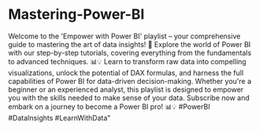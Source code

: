 # Mastering-Power-BI
Welcome to the 'Empower with Power BI' playlist – your comprehensive guide to mastering the art of data insights! 🚀  Explore the world of Power BI with our step-by-step tutorials, covering everything from the fundamentals to advanced techniques. 📊💡 
Learn to transform raw data into compelling visualizations, unlock the potential of DAX formulas, and harness the full capabilities of Power BI for data-driven decision-making. Whether you're a beginner or an experienced analyst, this playlist is designed to empower you with the skills needed to make sense of your data. 
Subscribe now and embark on a journey to become a Power BI pro! 📊💡
#PowerBI #DataInsights #LearnWithData"

